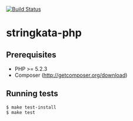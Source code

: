 [![Build Status](https://secure.travis-ci.org/bikegriffith/stringkata-php.png?branch=master)](http://travis-ci.org/bikegriffith/stringkata-php)

# stringkata-php

## Prerequisites

* PHP >= 5.2.3
* Composer (http://getcomposer.org/download)

## Running tests

    $ make test-install
    $ make test

